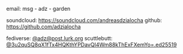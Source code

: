 email: msg - adz - garden

soundcloud: https://soundcloud.com/andreasdzialocha
github: https://github.com/adzialocha

fediverse: <a rel="me" href="https://post.lurk.org/@adz">@adz@post.lurk.org</a>
scuttlebutt: [@3u2quSQ8qX1fTx4HQKthYPDavQI4Wm88kThExFXemYo=.ed25519](https://scuttlebutt.nz/)
